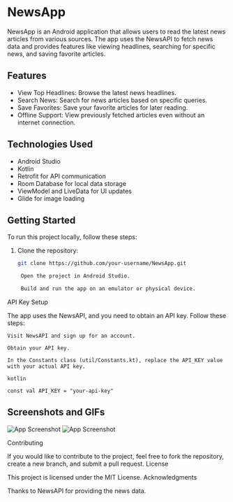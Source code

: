 # NewsApp

NewsApp is an Android application that allows users to read the latest news articles from various sources. The app uses the NewsAPI to fetch news data and provides features like viewing headlines, searching for specific news, and saving favorite articles.

## Features

- View Top Headlines: Browse the latest news headlines.
- Search News: Search for news articles based on specific queries.
- Save Favorites: Save your favorite articles for later reading.
- Offline Support: View previously fetched articles even without an internet connection.

## Technologies Used

- Android Studio
- Kotlin
- Retrofit for API communication
- Room Database for local data storage
- ViewModel and LiveData for UI updates
- Glide for image loading

## Getting Started

To run this project locally, follow these steps:

1. Clone the repository:

   ```bash
   git clone https://github.com/your-username/NewsApp.git

    Open the project in Android Studio.

    Build and run the app on an emulator or physical device.

API Key Setup

The app uses the NewsAPI, and you need to obtain an API key. Follow these steps:

    Visit NewsAPI and sign up for an account.

    Obtain your API key.

    In the Constants class (util/Constants.kt), replace the API_KEY value with your actual API key.

    kotlin

    const val API_KEY = "your-api-key"

## Screenshots and GIFs

![App Screenshot](https://github.com/fahaddhabib/news-app/blob/master/screenshots/newsapp.jpg) ![App Screenshot](https://github.com/fahaddhabib/news-app/blob/master/screenshots/newsapp.jpg)

Contributing

If you would like to contribute to the project, feel free to fork the repository, create a new branch, and submit a pull request.
License

This project is licensed under the MIT License.
Acknowledgments

Thanks to NewsAPI for providing the news data.

